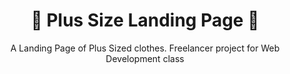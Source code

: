 

<h1 align="center">👚 Plus Size Landing Page 👚</h1>
<p align="center">A Landing Page of Plus Sized clothes. Freelancer project for Web Development class</p>

